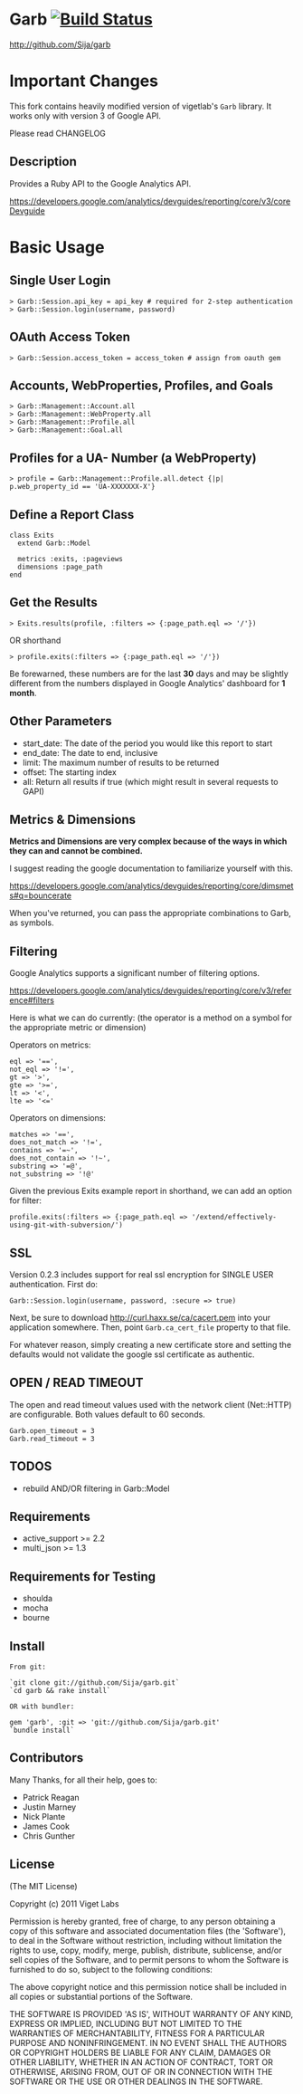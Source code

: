 Garb [![Build Status](https://secure.travis-ci.org/Sija/garb.png)](http://travis-ci.org/Sija/garb)
====

  http://github.com/Sija/garb

Important Changes
=================

  This fork contains heavily modified version of vigetlab's `Garb` library.
  It works only with version 3 of Google API.

  Please read CHANGELOG

Description
-----------

  Provides a Ruby API to the Google Analytics API.

  https://developers.google.com/analytics/devguides/reporting/core/v3/coreDevguide

Basic Usage
===========

Single User Login
-----------------
  
    > Garb::Session.api_key = api_key # required for 2-step authentication
    > Garb::Session.login(username, password)
    
OAuth Access Token
------------------

    > Garb::Session.access_token = access_token # assign from oauth gem

Accounts, WebProperties, Profiles, and Goals
--------------------------------------------

    > Garb::Management::Account.all
    > Garb::Management::WebProperty.all
    > Garb::Management::Profile.all
    > Garb::Management::Goal.all

Profiles for a UA- Number (a WebProperty)
-----------------------------------------

    > profile = Garb::Management::Profile.all.detect {|p| p.web_property_id == 'UA-XXXXXXX-X'}

Define a Report Class
---------------------

    class Exits
      extend Garb::Model

      metrics :exits, :pageviews
      dimensions :page_path
    end

Get the Results
---------------

    > Exits.results(profile, :filters => {:page_path.eql => '/'})

  OR shorthand

    > profile.exits(:filters => {:page_path.eql => '/'})

  Be forewarned, these numbers are for the last **30** days and may be slightly different from the numbers displayed in Google Analytics' dashboard for **1 month**.

Other Parameters
----------------

  * start_date: The date of the period you would like this report to start
  * end_date: The date to end, inclusive
  * limit: The maximum number of results to be returned
  * offset: The starting index
  * all: Return all results if true (which might result in several requests to GAPI)

Metrics & Dimensions
--------------------

  **Metrics and Dimensions are very complex because of the ways in which they can and cannot be combined.**

  I suggest reading the google documentation to familiarize yourself with this.

  https://developers.google.com/analytics/devguides/reporting/core/dimsmets#q=bouncerate

  When you've returned, you can pass the appropriate combinations to Garb, as symbols.

Filtering
---------

  Google Analytics supports a significant number of filtering options.

  https://developers.google.com/analytics/devguides/reporting/core/v3/reference#filters

  Here is what we can do currently:
  (the operator is a method on a symbol for the appropriate metric or dimension)

  Operators on metrics:

    eql => '==',
    not_eql => '!=',
    gt => '>',
    gte => '>=',
    lt => '<',
    lte => '<='

  Operators on dimensions:

    matches => '==',
    does_not_match => '!=',
    contains => '=~',
    does_not_contain => '!~',
    substring => '=@',
    not_substring => '!@'
    
  Given the previous Exits example report in shorthand, we can add an option for filter:

    profile.exits(:filters => {:page_path.eql => '/extend/effectively-using-git-with-subversion/')

SSL
---

  Version 0.2.3 includes support for real ssl encryption for SINGLE USER authentication. First do:

    Garb::Session.login(username, password, :secure => true)

  Next, be sure to download http://curl.haxx.se/ca/cacert.pem into your application somewhere.
  Then, point `Garb.ca_cert_file` property to that file.

  For whatever reason, simply creating a new certificate store and setting the defaults would
  not validate the google ssl certificate as authentic.

OPEN / READ TIMEOUT
-------------------

  The open and read timeout values used with the network client (Net::HTTP) are configurable.
  Both values default to 60 seconds.  

    Garb.open_timeout = 3
    Garb.read_timeout = 3
    
TODOS
-----

  * rebuild AND/OR filtering in Garb::Model

Requirements
------------

  * active_support >= 2.2
  * multi_json >= 1.3

Requirements for Testing
------------------------

  * shoulda
  * mocha
  * bourne

Install
-------

    From git:
    
    `git clone git://github.com/Sija/garb.git`
    `cd garb && rake install`
    
    OR with bundler:
    
    gem 'garb', :git => 'git://github.com/Sija/garb.git'
    `bundle install`

Contributors
------------

  Many Thanks, for all their help, goes to:

  * Patrick Reagan
  * Justin Marney
  * Nick Plante
  * James Cook
  * Chris Gunther

License
-------

  (The MIT License)

  Copyright (c) 2011 Viget Labs

  Permission is hereby granted, free of charge, to any person obtaining
  a copy of this software and associated documentation files (the
  'Software'), to deal in the Software without restriction, including
  without limitation the rights to use, copy, modify, merge, publish,
  distribute, sublicense, and/or sell copies of the Software, and to
  permit persons to whom the Software is furnished to do so, subject to
  the following conditions:

  The above copyright notice and this permission notice shall be
  included in all copies or substantial portions of the Software.

  THE SOFTWARE IS PROVIDED 'AS IS', WITHOUT WARRANTY OF ANY KIND,
  EXPRESS OR IMPLIED, INCLUDING BUT NOT LIMITED TO THE WARRANTIES OF
  MERCHANTABILITY, FITNESS FOR A PARTICULAR PURPOSE AND NONINFRINGEMENT.
  IN NO EVENT SHALL THE AUTHORS OR COPYRIGHT HOLDERS BE LIABLE FOR ANY
  CLAIM, DAMAGES OR OTHER LIABILITY, WHETHER IN AN ACTION OF CONTRACT,
  TORT OR OTHERWISE, ARISING FROM, OUT OF OR IN CONNECTION WITH THE
  SOFTWARE OR THE USE OR OTHER DEALINGS IN THE SOFTWARE.
